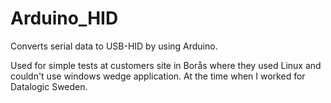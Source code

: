 # Arduino_HID

Converts serial data to USB-HID by using Arduino.

Used for simple tests at customers site in Borås where they used Linux and couldn't use windows wedge application. At the time when I worked for Datalogic Sweden.
